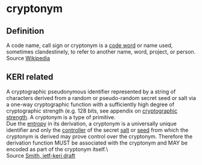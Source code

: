 # cryptonym
## Definition
A code name, call sign or cryptonym is a [code word](https://en.wikipedia.org/wiki/Code_word_(figure_of_speech)) or name used, sometimes clandestinely, to refer to another name, word, project, or person.  
Source [Wikipedia](https://en.wikipedia.org/wiki/Code_name)

## KERI related
A cryptographic pseudonymous identifier represented by a string of characters derived from a random or pseudo-random secret seed or salt via a one-way cryptographic function with a sufficiently high degree of cryptographic strength (e.g. 128 bits, see appendix on [cryptographic strength](cryptographic-strength). A cryptonym is a type of primitive.  
Due the [entropy](entropy) in its derivation, a cryptonym is a universally unique identifier and only the [controller](controller) of the secret [salt](salt) or [seed](seed) from which the cryptonym is derived may prove control over the cryptonym. Therefore the derivation function MUST be associated with the cryptonym and MAY be encoded as part of the cryptonym itself.\  
Source [Smith, ietf-keri draft](https://github.com/WebOfTrust/ietf-keri/blob/main/draft-ssmith-keri.md)

